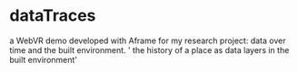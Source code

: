 # dataTraces
 
a WebVR demo developed with Aframe for my research project: data over time and the built environment.
' the history of a place as data layers in the built environment'
